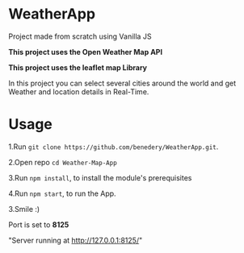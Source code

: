 # WeatherApp
Project made from scratch using Vanilla JS

**This project uses the Open Weather Map API**

**This project uses the leaflet map Library**

In this project you can select several cities
around the world and get Weather and location details in
Real-Time.


# Usage
1.Run `git clone https://github.com/benedery/WeatherApp.git`.

2.Open repo  `cd Weather-Map-App`

3.Run `npm install`, to install the module's prerequisites

4.Run `npm start`, to run the App.

3.Smile :)

Port is set to **8125**

"Server running at http://127.0.0.1:8125/"